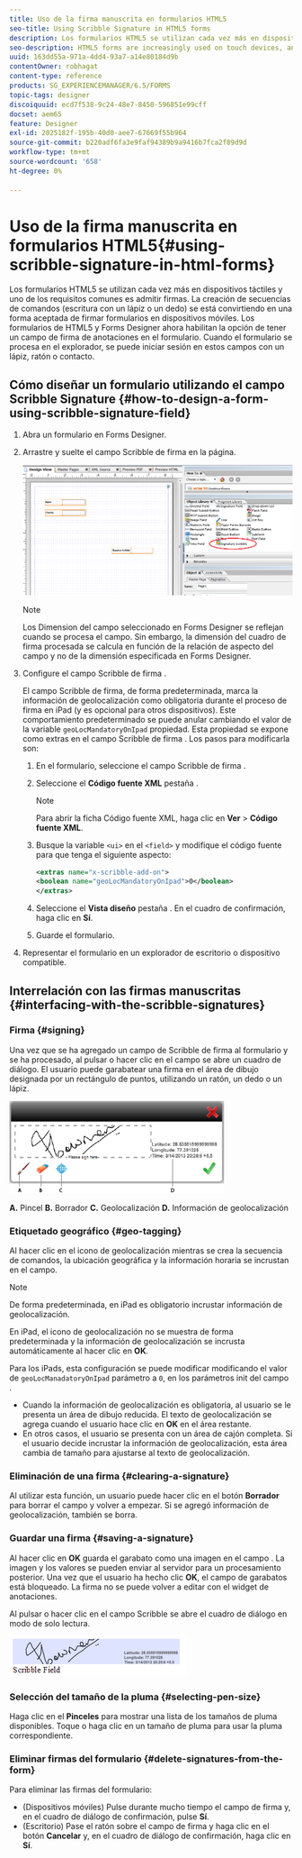 ```yaml
---
title: Uso de la firma manuscrita en formularios HTML5
seo-title: Using Scribble Signature in HTML5 forms
description: Los formularios HTML5 se utilizan cada vez más en dispositivos táctiles y uno de los requisitos comunes es admitir firmas. La firma de documentos en dispositivos móviles se está convirtiendo en una forma aceptada de firmar formularios en dispositivos móviles.
seo-description: HTML5 forms are increasingly used on touch devices, and one common requirement is to support signatures. Signing documents on mobile devices is becoming an accepted way of signing forms on mobile devices.
uuid: 163dd55a-971a-4dd4-93a7-a14e80184d9b
contentOwner: robhagat
content-type: reference
products: SG_EXPERIENCEMANAGER/6.5/FORMS
topic-tags: designer
discoiquuid: ecd7f538-9c24-48e7-8450-596851e99cff
docset: aem65
feature: Designer
exl-id: 2025182f-195b-40d0-aee7-67669f55b964
source-git-commit: b220adf6fa3e9faf94389b9a9416b7fca2f89d9d
workflow-type: tm+mt
source-wordcount: '658'
ht-degree: 0%

---
```


# Uso de la firma manuscrita en formularios HTML5{#using-scribble-signature-in-html-forms}

Los formularios HTML5 se utilizan cada vez más en dispositivos táctiles y uno de los requisitos comunes es admitir firmas. La creación de secuencias de comandos (escritura con un lápiz o un dedo) se está convirtiendo en una forma aceptada de firmar formularios en dispositivos móviles. Los formularios de HTML5 y Forms Designer ahora habilitan la opción de tener un campo de firma de anotaciones en el formulario. Cuando el formulario se procesa en el explorador, se puede iniciar sesión en estos campos con un lápiz, ratón o contacto.

## Cómo diseñar un formulario utilizando el campo Scribble Signature {#how-to-design-a-form-using-scribble-signature-field}

1. Abra un formulario en Forms Designer.
1. Arrastre y suelte el campo Scribble de firma en la página.

   ![designer_scribble](assets/designer_scribble.png)

   >[!NOTE]
   >
   >Los Dimension del campo seleccionado en Forms Designer se reflejan cuando se procesa el campo. Sin embargo, la dimensión del cuadro de firma procesada se calcula en función de la relación de aspecto del campo y no de la dimensión especificada en Forms Designer.

1. Configure el campo Scribble de firma .

   El campo Scribble de firma, de forma predeterminada, marca la información de geolocalización como obligatoria durante el proceso de firma en iPad (y es opcional para otros dispositivos). Este comportamiento predeterminado se puede anular cambiando el valor de la variable `geoLocMandatoryOnIpad` propiedad. Esta propiedad se expone como extras en el campo Scribble de firma . Los pasos para modificarla son:

   1. En el formulario, seleccione el campo Scribble de firma .
   1. Seleccione el **Código fuente XML** pestaña .

      >[!NOTE]
      >
      >Para abrir la ficha Código fuente XML, haga clic en **Ver** > **Código fuente XML**.

   1. Busque la variable `<ui>` en el `<field>` y modifique el código fuente para que tenga el siguiente aspecto:

      ```xml
      <extras name="x-scribble-add-on">
      <boolean name="geoLocMandatoryOnIpad">0</boolean>
      </extras>
      ```

   1. Seleccione el **Vista diseño** pestaña . En el cuadro de confirmación, haga clic en **Sí**.
   1. Guarde el formulario.

1. Representar el formulario en un explorador de escritorio o dispositivo compatible.

## Interrelación con las firmas manuscritas {#interfacing-with-the-scribble-signatures}

### Firma {#signing}

Una vez que se ha agregado un campo de Scribble de firma al formulario y se ha procesado, al pulsar o hacer clic en el campo se abre un cuadro de diálogo. El usuario puede garabatear una firma en el área de dibujo designada por un rectángulo de puntos, utilizando un ratón, un dedo o un lápiz.

![geolocalización](assets/geolocation.png)

**A.** Pincel **B.** Borrador **C.** Geolocalización **D.** Información de geolocalización

### Etiquetado geográfico {#geo-tagging}

Al hacer clic en el icono de geolocalización mientras se crea la secuencia de comandos, la ubicación geográfica y la información horaria se incrustan en el campo.

>[!NOTE]
De forma predeterminada, en iPad es obligatorio incrustar información de geolocalización.

En iPad, el icono de geolocalización no se muestra de forma predeterminada y la información de geolocalización se incrusta automáticamente al hacer clic en **OK**.

Para los iPads, esta configuración se puede modificar modificando el valor de `geoLocManadatoryOnIpad` parámetro a `0`, en los parámetros init del campo .

* Cuando la información de geolocalización es obligatoria, al usuario se le presenta un área de dibujo reducida. El texto de geolocalización se agrega cuando el usuario hace clic en **OK** en el área restante.
* En otros casos, el usuario se presenta con un área de cajón completa. Si el usuario decide incrustar la información de geolocalización, esta área cambia de tamaño para ajustarse al texto de geolocalización.

### Eliminación de una firma {#clearing-a-signature}

Al utilizar esta función, un usuario puede hacer clic en el botón **Borrador** para borrar el campo y volver a empezar. Si se agregó información de geolocalización, también se borra.

### Guardar una firma {#saving-a-signature}

Al hacer clic en **OK** guarda el garabato como una imagen en el campo . La imagen y los valores se pueden enviar al servidor para un procesamiento posterior. Una vez que el usuario ha hecho clic **OK**, el campo de garabatos está bloqueado. La firma no se puede volver a editar con el widget de anotaciones.

Al pulsar o hacer clic en el campo Scribble se abre el cuadro de diálogo en modo de solo lectura.

![3](assets/3.png)

### Selección del tamaño de la pluma {#selecting-pen-size}

Haga clic en el **Pinceles** para mostrar una lista de los tamaños de pluma disponibles. Toque o haga clic en un tamaño de pluma para usar la pluma correspondiente.

### Eliminar firmas del formulario {#delete-signatures-from-the-form}

Para eliminar las firmas del formulario:

* (Dispositivos móviles) Pulse durante mucho tiempo el campo de firma y, en el cuadro de diálogo de confirmación, pulse **Sí**.
* (Escritorio) Pase el ratón sobre el campo de firma y haga clic en el botón **Cancelar** y, en el cuadro de diálogo de confirmación, haga clic en **Sí**.
